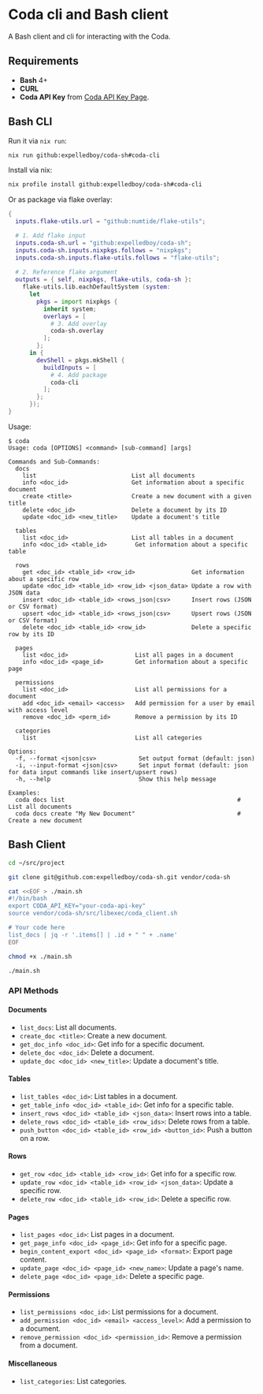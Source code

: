 # Coda cli and Bash client

A Bash client and cli for interacting with the Coda.

## Requirements

- **Bash** 4+
- **CURL**
- **Coda API Key** from [Coda API Key Page](https://coda.io/account).

## Bash CLI

Run it via `nix run`:

```bash
nix run github:expelledboy/coda-sh#coda-cli
```

Install via nix:

```bash
nix profile install github:expelledboy/coda-sh#coda-cli
```

Or as package via flake overlay:

```nix
{
  inputs.flake-utils.url = "github:numtide/flake-utils";

  # 1. Add flake input
  inputs.coda-sh.url = "github:expelledboy/coda-sh";
  inputs.coda-sh.inputs.nixpkgs.follows = "nixpkgs";
  inputs.coda-sh.inputs.flake-utils.follows = "flake-utils";
  
  # 2. Reference flake argument
  outputs = { self, nixpkgs, flake-utils, coda-sh }:
    flake-utils.lib.eachDefaultSystem (system:
      let
        pkgs = import nixpkgs {
          inherit system;
          overlays = [
            # 3. Add overlay
            coda-sh.overlay
          ];
        };
      in {
        devShell = pkgs.mkShell {
          buildInputs = [
            # 4. Add package
            coda-cli
          ];
        };
      });
}
```

Usage:

```
$ coda
Usage: coda [OPTIONS] <command> [sub-command] [args]

Commands and Sub-Commands:
  docs
    list                           List all documents
    info <doc_id>                  Get information about a specific document
    create <title>                 Create a new document with a given title
    delete <doc_id>                Delete a document by its ID
    update <doc_id> <new_title>    Update a document's title

  tables
    list <doc_id>                  List all tables in a document
    info <doc_id> <table_id>        Get information about a specific table

  rows
    get <doc_id> <table_id> <row_id>                Get information about a specific row
    update <doc_id> <table_id> <row_id> <json_data> Update a row with JSON data
    insert <doc_id> <table_id> <rows_json|csv>      Insert rows (JSON or CSV format)
    upsert <doc_id> <table_id> <rows_json|csv>      Upsert rows (JSON or CSV format)
    delete <doc_id> <table_id> <row_id>             Delete a specific row by its ID

  pages
    list <doc_id>                   List all pages in a document
    info <doc_id> <page_id>         Get information about a specific page

  permissions
    list <doc_id>                   List all permissions for a document
    add <doc_id> <email> <access>   Add permission for a user by email with access level
    remove <doc_id> <perm_id>       Remove a permission by its ID

  categories
    list                            List all categories

Options:
  -f, --format <json|csv>            Set output format (default: json)
  -i, --input-format <json|csv>      Set input format (default: json for data input commands like insert/upsert rows)
  -h, --help                         Show this help message

Examples:
  coda docs list                                                 # List all documents
  coda docs create "My New Document"                             # Create a new document
```


## Bash Client

```bash
cd ~/src/project

git clone git@github.com:expelledboy/coda-sh.git vendor/coda-sh

cat <<EOF > ./main.sh
#!/bin/bash
export CODA_API_KEY="your-coda-api-key"
source vendor/coda-sh/src/libexec/coda_client.sh

# Your code here
list_docs | jq -r '.items[] | .id + " " + .name'
EOF

chmod +x ./main.sh

./main.sh
```

### API Methods

#### Documents
- `list_docs`: List all documents.
- `create_doc <title>`: Create a new document.
- `get_doc_info <doc_id>`: Get info for a specific document.
- `delete_doc <doc_id>`: Delete a document.
- `update_doc <doc_id> <new_title>`: Update a document's title.

#### Tables
- `list_tables <doc_id>`: List tables in a document.
- `get_table_info <doc_id> <table_id>`: Get info for a specific table.
- `insert_rows <doc_id> <table_id> <json_data>`: Insert rows into a table.
- `delete_rows <doc_id> <table_id> <row_ids>`: Delete rows from a table.
- `push_button <doc_id> <table_id> <row_id> <button_id>`: Push a button on a row.

#### Rows
- `get_row <doc_id> <table_id> <row_id>`: Get info for a specific row.
- `update_row <doc_id> <table_id> <row_id> <json_data>`: Update a specific row.
- `delete_row <doc_id> <table_id> <row_id>`: Delete a specific row.

#### Pages
- `list_pages <doc_id>`: List pages in a document.
- `get_page_info <doc_id> <page_id>`: Get info for a specific page.
- `begin_content_export <doc_id> <page_id> <format>`: Export page content.
- `update_page <doc_id> <page_id> <new_name>`: Update a page's name.
- `delete_page <doc_id> <page_id>`: Delete a specific page.

#### Permissions
- `list_permissions <doc_id>`: List permissions for a document.
- `add_permission <doc_id> <email> <access_level>`: Add a permission to a document.
- `remove_permission <doc_id> <permission_id>`: Remove a permission from a document.

#### Miscellaneous
- `list_categories`: List categories.
